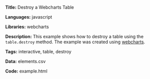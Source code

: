 **Title:** Destroy a Webcharts Table

**Languages:** javascript

**Libraries:** webcharts

**Description:** This example shows how to destroy a table using the `table.destroy` method. The example was created using [webcharts](https://github.com/RhoInc/Webcharts/).

**Tags:** interactive, table, destroy

**Data:** elements.csv

**Code:** example.html

[comment]: <> (---END OF HEADER---)
